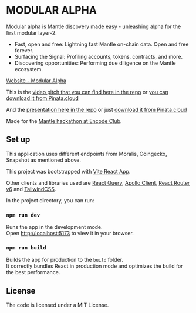 # MODULAR ALPHA

Modular alpha is Mantle discovery made easy - unleashing alpha for the first modular layer-2.

- Fast, open and free: Lightning fast Mantle on-chain data. Open and free forever.
- Surfacing the Signal: Profiling accounts, tokens, contracts, and more.
- Discovering opportunities: Performing due diligence on the Mantle ecosystem.

[Website - Modular Alpha](https://www.modularalpha.com)

This is the [video pitch that you can find here in the repo](https://github.com/ivanmolto/modular-alpha/blob/master/video-modularalpha-ivanmolto.mp4) or [you can download it from Pinata.cloud](https://ivanmolto.mypinata.cloud/ipfs/QmWAuhx6Qq5AYrdiqaVkb9FAWuWPegLREWC5H7BBEviJqz?_gl=1*1mlmd59*rs_ga*ODhhNzU4NWEtNGMwZS00ODExLWE2YmQtZGE4ZDZjYmU4N2I0*rs_ga_5RMPXG14TE*MTY4NjYxMDEyOS4yMS4xLjE2ODY2MTQ2NjkuNjAuMC4w)

And the [presentation here in the repo](https://github.com/ivanmolto/modular-alpha/blob/master/modularalpha-ivanmolto.pdf) or just [download it from Pinata.cloud](https://ivanmolto.mypinata.cloud/ipfs/QmY5TeXNrf2jfFq8hsC1yYzYQRbCd3mezt94osBwvgUfy3?_gl=1*1i1lhvt*rs_ga*ODhhNzU4NWEtNGMwZS00ODExLWE2YmQtZGE4ZDZjYmU4N2I0*rs_ga_5RMPXG14TE*MTY4NjYxMDEyOS4yMS4xLjE2ODY2MTUzOTkuNjAuMC4w)

Made for the [Mantle hackathon at Encode Club](https://www.encode.club/mantle-hackathon).

## Set up

This application uses different endpoints from Moralis, Coingecko, Snapshot as mentioned above.

This project was bootstrapped with [Vite React App](https://vitejs.dev/).

Other clients and libraries used are [React Query](https://tanstack.com/query/v4), [Apollo Client](https://www.apollographql.com/docs/react), [React Router v6](https://reactrouter.com/docs/en/v6/getting-started/overview) and [TailwindCSS](https://tailwindcss.com).

In the project directory, you can run:

### `npm run dev`

Runs the app in the development mode.\
Open [http://localhost:5173](http://localhost:5173) to view it in your browser.

### `npm run build`

Builds the app for production to the `build` folder.\
It correctly bundles React in production mode and optimizes the build for the best performance.

## License

The code is licensed under a MIT License.
